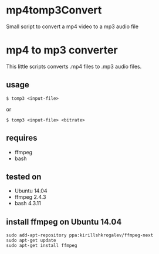 # mp4tomp3Convert
Small script to convert a mp4 video to a mp3 audio file

# mp4 to mp3 converter

This little scripts converts .mp4 files to .mp3 audio files. 

## usage
    $ tomp3 <input-file>
or
    
    $ tomp3 <input-file> <bitrate>

## requires
* ffmpeg
* bash

## tested on
* Ubuntu 14.04
* ffmpeg 2.4.3
* bash 4.3.11

## install ffmpeg on Ubuntu 14.04

``` 
sudo add-apt-repository ppa:kirillshkrogalev/ffmpeg-next
sudo apt-get update
sudo apt-get install ffmpeg
```
